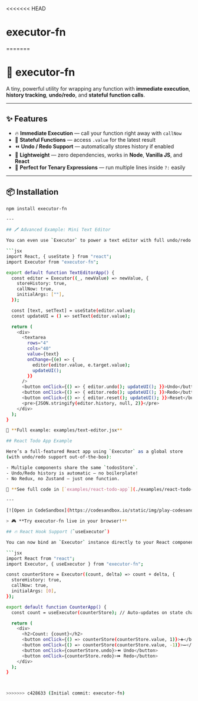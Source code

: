 <<<<<<< HEAD
# executor-fn
=======
# 🚀 executor-fn

A tiny, powerful utility for wrapping any function with **immediate execution**,  
**history tracking**, **undo/redo**, and **stateful function calls**.

---

## ✨ Features

- 🔥 **Immediate Execution** — call your function right away with `callNow`
- 🧠 **Stateful Functions** — access `.value` for the latest result
- ⏪ **Undo / Redo Support** — automatically stores history if enabled
- 🧩 **Lightweight** — zero dependencies, works in **Node**, **Vanilla JS**, and **React**
- 🎯 **Perfect for Tenary Expressions** — run multiple lines inside `?:` easily

---

## 📦 Installation

```bash
npm install executor-fn

---

## 🖊 Advanced Example: Mini Text Editor

You can even use `Executor` to power a text editor with full undo/redo:

```jsx
import React, { useState } from "react";
import Executor from "executor-fn";

export default function TextEditorApp() {
  const editor = Executor((_, newValue) => newValue, {
    storeHistory: true,
    callNow: true,
    initialArgs: [""],
  });

  const [text, setText] = useState(editor.value);
  const updateUI = () => setText(editor.value);

  return (
    <div>
      <textarea
        rows="4"
        cols="40"
        value={text}
        onChange={(e) => {
          editor(editor.value, e.target.value);
          updateUI();
        }}
      />
      <button onClick={() => { editor.undo(); updateUI(); }}>Undo</button>
      <button onClick={() => { editor.redo(); updateUI(); }}>Redo</button>
      <button onClick={() => { editor.reset(); updateUI(); }}>Reset</button>
      <pre>{JSON.stringify(editor.history, null, 2)}</pre>
    </div>
  );
}

📄 **Full example: examples/text-editor.jsx**

## React Todo App Example

Here’s a full-featured React app using `Executor` as a global store
(with undo/redo support out-of-the-box):

- Multiple components share the same `todosStore`.
- Undo/Redo history is automatic — no boilerplate!
- No Redux, no Zustand — just one function.

📂 **See full code in [`examples/react-todo-app`](./examples/react-todo-app)**

---

[![Open in CodeSandbox](https://codesandbox.io/static/img/play-codesandbox.svg)](https://codesandbox.io/s/github/martino-kevo/executor-fn/tree/main/demo)

> 🎮 **Try executor-fn live in your browser!**

## 🔥 React Hook Support (`useExecutor`)

You can now bind an `Executor` instance directly to your React components without manually forcing re-renders.

```jsx
import React from "react";
import Executor, { useExecutor } from "executor-fn";

const counterStore = Executor((count, delta) => count + delta, {
  storeHistory: true,
  callNow: true,
  initialArgs: [0],
});

export default function CounterApp() {
  const count = useExecutor(counterStore); // Auto-updates on state change

  return (
    <div>
      <h2>Count: {count}</h2>
      <button onClick={() => counterStore(counterStore.value, 1)}>➕</button>
      <button onClick={() => counterStore(counterStore.value, -1)}>➖</button>
      <button onClick={counterStore.undo}>⏪ Undo</button>
      <button onClick={counterStore.redo}>⏩ Redo</button>
    </div>
  );
}



>>>>>>> c428633 (Initial commit: executor-fn)
